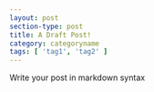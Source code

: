 ```yaml
---
layout: post
section-type: post
title: A Draft Post!
category: categoryname
tags: [ 'tag1', 'tag2' ]
---
```


Write your post in markdown syntax
